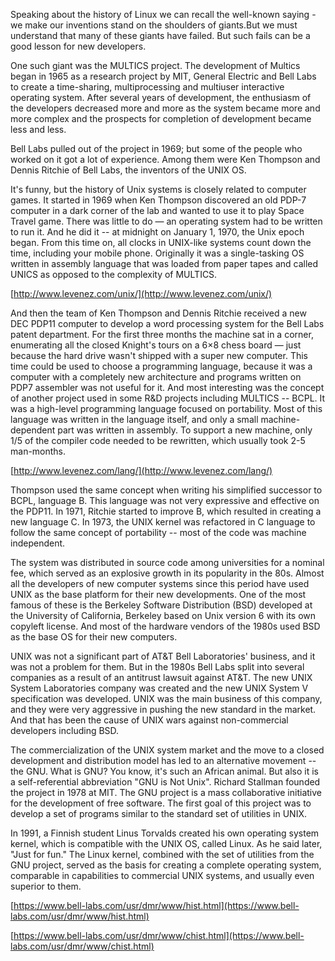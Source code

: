 Speaking about the history of Linux we can recall the well-known saying - we make our inventions stand on the shoulders of giants.But we must understand that many of these giants have failed. But such fails can be a good lesson for new developers.

One such giant was the MULTICS project. The development of Multics began in 1965 as a research project by MIT, General Electric and  Bell Labs to create a time-sharing, multiprocessing and multiuser interactive operating system. After several years of development, the enthusiasm of the developers decreased more and more as the system became more and more complex and the prospects for completion of development became less and less.

Bell Labs pulled out of the project in 1969; but some of the people who worked on it got a lot of experience. Among them were Ken Thompson and Dennis Ritchie of Bell Labs, the inventors of the UNIX OS.

It's funny, but the history of Unix systems is closely related to computer games. It started in 1969 when Ken Thompson discovered an old PDP-7 computer in a dark corner of the lab and wanted to use it to play Space Travel game. There was little to do — an operating system had to be written to run it. And he did it -- at midnight on January 1, 1970, the Unix epoch began. From this time on, all clocks in UNIX-like systems count down the time, including your mobile phone. Originally it was a single-tasking OS written in assembly language that was loaded from paper tapes and called UNICS as opposed to the complexity of MULTICS.

[http://www.levenez.com/unix/](http://www.levenez.com/unix/)

And then the team of Ken Thompson and Dennis Ritchie received a new DEC PDP11 computer to develop a word processing system for the Bell Labs patent department. For the first three months the machine sat in a corner, enumerating all the closed Knight's tours on a 6×8 chess board — just because the hard drive wasn't shipped with a super new computer. This time could be used to choose a programming language, because it was a computer with a completely new architecture and programs written on PDP7 assembler was not useful for it. And most interesting was the concept of another project used in some R&D projects including MULTICS -- BCPL. It was a high-level programming language focused on portability. Most of this language was written in the language itself, and only a small machine-dependent part was written in assembly. To support a new machine, only 1/5 of the compiler code needed to be rewritten, which usually took 2-5 man-months.

[http://www.levenez.com/lang/](http://www.levenez.com/lang/)

Thompson used the same concept when writing his simplified successor to BCPL, language B. This language was not very expressive and effective on the PDP11. In 1971, Ritchie started to improve B, which resulted in creating a new language C. In 1973, the UNIX kernel was refactored in C language to follow the same concept of portability -- most of the code was machine independent.

The system was distributed in source code among universities for a nominal fee, which served as an explosive growth in its popularity in the 80s. Almost all the developers of new computer systems since this period have used UNIX as the base platform for their new developments. One of the most famous of these is the Berkeley Software Distribution (BSD) developed at the  University of California, Berkeley based on Unix version 6 with its own copyleft license. And most of the hardware vendors of the 1980s used BSD as the base OS for their new computers.

UNIX was not a significant part of AT&T Bell Laboratories' business, and it was not a problem for them. But in the 1980s Bell Labs split into several companies as a result of an antitrust lawsuit against AT&T. The new UNIX System Laboratories company was created and the new UNIX System V specification was developed. UNIX was the main business of this company, and they were very aggressive in pushing the new standard in the market. And that has been the cause of UNIX wars against non-commercial developers including BSD.

The commercialization of the UNIX system market and the move to a closed development and distribution model has led to an alternative movement -- the GNU. What is GNU? You know, it's such an African animal. But also it is a self-referential abbreviation "GNU is Not Unix". Richard Stallman founded the project in 1978 at MIT. The GNU project is a mass collaborative initiative for the development of free software. The first goal of this project was to develop a set of programs similar to the standard set of utilities in UNIX.

In 1991, a Finnish student Linus Torvalds created his own operating system kernel, which is compatible with the UNIX OS, called Linux. As he said later, "Just for fun." The Linux kernel, combined with the set of utilities from the GNU project, served as the basis for creating a complete operating system, comparable in capabilities to commercial UNIX systems, and usually  even superior to them.

[https://www.bell-labs.com/usr/dmr/www/hist.html](https://www.bell-labs.com/usr/dmr/www/hist.html)

[https://www.bell-labs.com/usr/dmr/www/chist.html](https://www.bell-labs.com/usr/dmr/www/chist.html)
